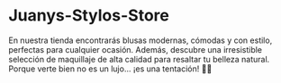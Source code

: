 # Juanys-Stylos-Store
En nuestra tienda encontrarás blusas modernas, cómodas y con estilo, perfectas para cualquier ocasión. Además, descubre una irresistible selección de maquillaje de alta calidad para resaltar tu belleza natural.  Porque verte bien no es un lujo... ¡es una tentación! 💄👚
